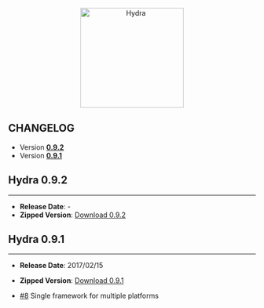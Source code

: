 <p align="center" >
  <img src="https://raw.githubusercontent.com/malcommac/Hydra/develop/hydra-logo.png" width=210px height=204px alt="Hydra" title="Hydra">
</p>

## CHANGELOG

* Version **[0.9.2](#092)**
* Version **[0.9.1](#091)**

<a name="092" />

## Hydra 0.9.2
---
- **Release Date**: -
- **Zipped Version**: [Download 0.9.2](https://github.com/malcommac/Hydra/releases/tag/0.9.2)


<a name="091" />

## Hydra 0.9.1
---
- **Release Date**: 2017/02/15
- **Zipped Version**: [Download 0.9.1](https://github.com/malcommac/Hydra/releases/tag/0.9.1)

- [#8](https://github.com/malcommac/Hydra/pull/8) Single framework for multiple platforms
